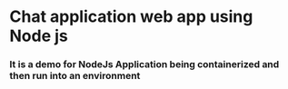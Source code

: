 # Chat application web app using Node js
### It is a demo for NodeJs Application being containerized and then run into an environment ###
